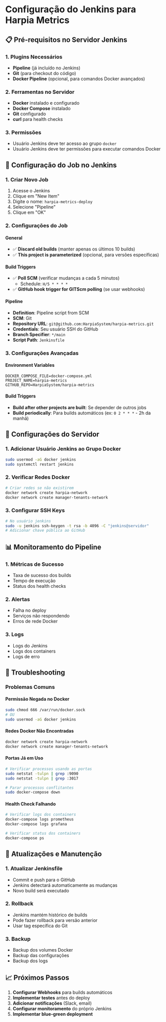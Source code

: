 # Configuração do Jenkins para Harpia Metrics

## 📋 Pré-requisitos no Servidor Jenkins

### 1. Plugins Necessários
- **Pipeline** (já incluído no Jenkins)
- **Git** (para checkout do código)
- **Docker Pipeline** (opcional, para comandos Docker avançados)

### 2. Ferramentas no Servidor
- **Docker** instalado e configurado
- **Docker Compose** instalado
- **Git** configurado
- **curl** para health checks

### 3. Permissões
- Usuário Jenkins deve ter acesso ao grupo `docker`
- Usuário Jenkins deve ter permissões para executar comandos Docker

## 🚀 Configuração do Job no Jenkins

### 1. Criar Novo Job
1. Acesse o Jenkins
2. Clique em "New Item"
3. Digite o nome: `harpia-metrics-deploy`
4. Selecione "Pipeline"
5. Clique em "OK"

### 2. Configurações do Job

#### **General**
- ✅ **Discard old builds** (manter apenas os últimos 10 builds)
- ✅ **This project is parameterized** (opcional, para versões específicas)

#### **Build Triggers**
- ✅ **Poll SCM** (verificar mudanças a cada 5 minutos)
  - Schedule: `H/5 * * * *`
- ✅ **GitHub hook trigger for GITScm polling** (se usar webhooks)

#### **Pipeline**
- **Definition**: Pipeline script from SCM
- **SCM**: Git
- **Repository URL**: `git@github.com:HarpiaSystem/harpia-metrics.git`
- **Credentials**: Seu usuário SSH do GitHub
- **Branch Specifier**: `*/main`
- **Script Path**: `Jenkinsfile`

### 3. Configurações Avançadas

#### **Environment Variables**
```
DOCKER_COMPOSE_FILE=docker-compose.yml
PROJECT_NAME=harpia-metrics
GITHUB_REPO=HarpiaSystem/harpia-metrics
```

#### **Build Triggers**
- **Build after other projects are built**: Se depender de outros jobs
- **Build periodically**: Para builds automáticos (ex: `0 2 * * *` - 2h da manhã)

## 🔧 Configurações do Servidor

### 1. Adicionar Usuário Jenkins ao Grupo Docker
```bash
sudo usermod -aG docker jenkins
sudo systemctl restart jenkins
```

### 2. Verificar Redes Docker
```bash
# Criar redes se não existirem
docker network create harpia-network
docker network create manager-tenants-network
```

### 3. Configurar SSH Keys
```bash
# No usuário jenkins
sudo -u jenkins ssh-keygen -t rsa -b 4096 -C "jenkins@servidor"
# Adicionar chave pública ao GitHub
```

## 📊 Monitoramento do Pipeline

### 1. Métricas de Sucesso
- Taxa de sucesso dos builds
- Tempo de execução
- Status dos health checks

### 2. Alertas
- Falha no deploy
- Serviços não respondendo
- Erros de rede Docker

### 3. Logs
- Logs do Jenkins
- Logs dos containers
- Logs de erro

## 🚨 Troubleshooting

### Problemas Comuns

#### **Permissão Negada no Docker**
```bash
sudo chmod 666 /var/run/docker.sock
# OU
sudo usermod -aG docker jenkins
```

#### **Redes Docker Não Encontradas**
```bash
docker network create harpia-network
docker network create manager-tenants-network
```

#### **Portas Já em Uso**
```bash
# Verificar processos usando as portas
sudo netstat -tulpn | grep :9090
sudo netstat -tulpn | grep :3017

# Parar processos conflitantes
sudo docker-compose down
```

#### **Health Check Falhando**
```bash
# Verificar logs dos containers
docker-compose logs prometheus
docker-compose logs grafana

# Verificar status dos containers
docker-compose ps
```

## 🔄 Atualizações e Manutenção

### 1. Atualizar Jenkinsfile
- Commit e push para o GitHub
- Jenkins detectará automaticamente as mudanças
- Novo build será executado

### 2. Rollback
- Jenkins mantém histórico de builds
- Pode fazer rollback para versão anterior
- Usar tag específica do Git

### 3. Backup
- Backup dos volumes Docker
- Backup das configurações
- Backup dos logs

## 📈 Próximos Passos

1. **Configurar Webhooks** para builds automáticos
2. **Implementar testes** antes do deploy
3. **Adicionar notificações** (Slack, email)
4. **Configurar monitoramento** do próprio Jenkins
5. **Implementar blue-green deployment** 